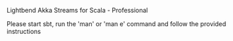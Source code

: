 Lightbend Akka Streams for Scala - Professional

Please start sbt, run the 'man' or 'man e' command and follow the provided instructions
